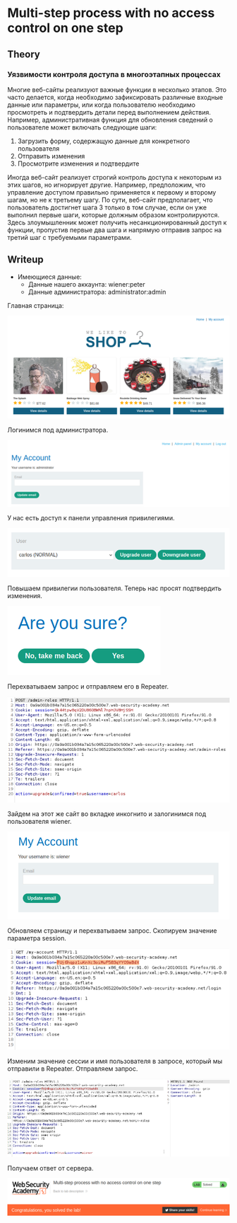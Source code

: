 # Multi-step process with no access control on one step

## Theory

<h3>Уязвимости контроля доступа в многоэтапных процессах</h3>

Многие веб-сайты реализуют важные функции в несколько этапов. Это часто делается, когда необходимо зафиксировать различные входные данные или параметры, или когда пользователю необходимо просмотреть и подтвердить детали перед выполнением действия. Например, административная функция для обновления сведений о пользователе может включать следующие шаги:
1. Загрузить форму, содержащую данные для конкретного пользователя
2. Отправить изменения
3. Просмотрите изменения и подтвердите

Иногда веб-сайт реализует строгий контроль доступа к некоторым из этих шагов, но игнорирует другие. Например, предположим, что управление доступом правильно применяется к первому и второму шагам, но не к третьему шагу. По сути, веб-сайт предполагает, что пользователь достигнет шага 3 только в том случае, если он уже выполнил первые шаги, которые должным образом контролируются. Здесь злоумышленник может получить несанкционированный доступ к функции, пропустив первые два шага и напрямую отправив запрос на третий шаг с требуемыми параметрами.

## Writeup

* Имеющиеся данные: 
    * Данные нашего аккаунта: wiener:peter
    * Данные администратора: administrator:admin

Главная страница:

![](https://github.com/fobblified/Writeups/blob/main/Portswigger/Access_control/Multi-step_process_with_no_access_control_on_one_step/assets/1.png)

Логинимся под администратора.

![](https://github.com/fobblified/Writeups/blob/main/Portswigger/Access_control/Multi-step_process_with_no_access_control_on_one_step/assets/2.png)

У нас есть доступ к панели управления привилегиями.

![](https://github.com/fobblified/Writeups/blob/main/Portswigger/Access_control/Multi-step_process_with_no_access_control_on_one_step/assets/3.png)

Повышаем привилегии пользователя. Теперь нас просят подтвердить изменения.

![](https://github.com/fobblified/Writeups/blob/main/Portswigger/Access_control/Multi-step_process_with_no_access_control_on_one_step/assets/4.png)

Перехватываем запрос и отправляем его в Repeater.

![](https://github.com/fobblified/Writeups/blob/main/Portswigger/Access_control/Multi-step_process_with_no_access_control_on_one_step/assets/5.png)

Зайдем на этот же сайт во вкладке инкогнито и залогинимся под пользователя wiener.

![](https://github.com/fobblified/Writeups/blob/main/Portswigger/Access_control/Multi-step_process_with_no_access_control_on_one_step/assets/6.png)

Обновляем страницу и перехватываем запрос. Скопируем значение параметра session.

![](https://github.com/fobblified/Writeups/blob/main/Portswigger/Access_control/Multi-step_process_with_no_access_control_on_one_step/assets/7.png)

Изменим значение сессии и имя пользователя в запросе, который мы отправили в Repeater. Отправляем запрос.

![](https://github.com/fobblified/Writeups/blob/main/Portswigger/Access_control/Multi-step_process_with_no_access_control_on_one_step/assets/8.png)

Получаем ответ от сервера.

![](https://github.com/fobblified/Writeups/blob/main/Portswigger/Access_control/Multi-step_process_with_no_access_control_on_one_step/assets/9.png)
